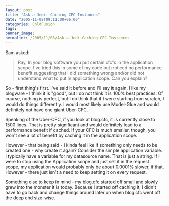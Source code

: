 ```yaml
---
layout: post
title: "Ask a Jedi: Caching CFC Instances"
date: "2005-11-08T09:11:00+06:00"
categories: ColdFusion 
tags: 
banner_image: 
permalink: /2005/11/08/Ask-a-Jedi-Caching-CFC-Instances
---
```


Sam asked:

<blockquote>
Ray, In your blog software you put certain cfc's in the application scope.  I've tried this in some of my code but noticed no performance benefit suggesting that I did something wrong and/or did not understand what to put in application scope.  Can you explain?
</blockquote>

So - first thing's first. I've said it before and I'll say it again. I like my blogware - I think it is "good", but I do not think it is 100% best practices. Of course, nothing is perfect, but I do think that if I were starting from scratch, I would do things differently. I would most likely use Model-Glue and would definitely not have one giant Uber-CFC.

Speaking of the Uber-CFC, if you look at blog.cfc, it is currently close to 1500 lines. That is pretty significant and would definitely lead to a performance benefit if cached. If your CFC is much smaller, though, you won't see a lot of benefit by caching it in the application scope.

However - that being said - I kinda feel like if something only needs to be created one - why create it again? Consider the simple application variable. I typically have a variable for my datasource name. That is just a string. If I were to stop using the Application scope and just set it in the request scope, my application would probably only be about 0.0001% slower, if that. However - there just isn't a need to keep setting it on every request. 

Something else to keep in mind - my blog.cfc started off small and slowly grew into the monster it is today. Because I started off caching it, I didn't have to go back and change things around later on when blog.cfc went off the deep end size-wise.